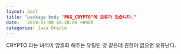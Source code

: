 ```yaml
---
layout: post
title: "package body "PKG_CRYPTO"에 오류가 있습니다."
date:   2019-07-08 10:28:00 +0900
categories: Java Oracle
---
```


CRYPTO 라는 녀석이 암호화 해주는 유틸인 것 같은데 권한이 없으면 오류난다.

